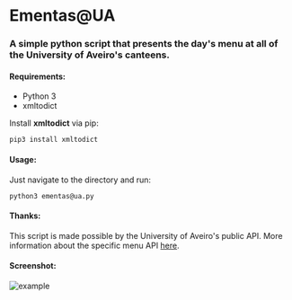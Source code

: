 # Ementas@UA

### A simple python script that presents the day's menu at all of the University of Aveiro's canteens.

#### Requirements:

- Python 3
- xmltodict

Install **xmltodict** via pip:
```
pip3 install xmltodict
```

#### Usage:

Just navigate to the directory and run:
```
python3 ementas@ua.py
```

#### Thanks:

This script is made possible by the University of Aveiro's public API.
More information about the specific menu API [here](http://api.web.ua.pt/en/services/universidade_de_aveiro/ementas).

#### Screenshot:

![example](https://raw.githubusercontent.com/RodrigoRosmaninho/ementas-ua/master/screenshots/term_ementas.png)
